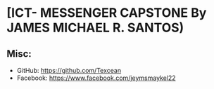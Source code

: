 # [ICT- MESSENGER CAPSTONE By JAMES MICHAEL R. SANTOS)

## Misc:

* GitHub: https://github.com/Texcean
* Facebook: https://www.facebook.com/jeymsmaykel22
